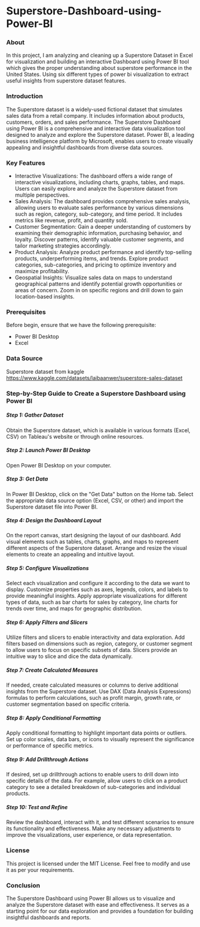 # Superstore-Dashboard-using-Power-BI
### About
In this project, I am analyzing and cleaning up a Superstore Dataset in Excel for visualization and building an interactive Dashboard using Power BI tool which gives the proper understanding about superstore performance in the United States. Using six different types of power bi visualization to extract useful insights from superstore dataset features.
### Introduction
The Superstore dataset is a widely-used fictional dataset that simulates sales data from a retail company. It includes information about products, customers, orders, and sales performance. The Superstore Dashboard using Power BI is a comprehensive and interactive data visualization tool designed to analyze and explore the Superstore dataset. Power BI, a leading business intelligence platform by Microsoft, enables users to create visually appealing and insightful dashboards from diverse data sources.
### Key Features
* Interactive Visualizations: The dashboard offers a wide range of interactive visualizations, including charts, graphs, tables, and maps. Users can easily explore and analyze the Superstore dataset from multiple perspectives.
* Sales Analysis: The dashboard provides comprehensive sales analysis, allowing users to evaluate sales performance by various dimensions such as region, category, sub-category, and time period. It includes metrics like revenue, profit, and quantity sold.
* Customer Segmentation: Gain a deeper understanding of customers by examining their demographic information, purchasing behavior, and loyalty. Discover patterns, identify valuable customer segments, and tailor marketing strategies accordingly.
* Product Analysis: Analyze product performance and identify top-selling products, underperforming items, and trends. Explore product categories, sub-categories, and pricing to optimize inventory and maximize profitability.
* Geospatial Insights: Visualize sales data on maps to understand geographical patterns and identify potential growth opportunities or areas of concern. Zoom in on specific regions and drill down to gain location-based insights.
### Prerequisites
Before begin, ensure that we have the following prerequisite:
* Power BI Desktop
* Excel
### Data Source
Superstore dataset from kaggle https://www.kaggle.com/datasets/laibaanwer/superstore-sales-dataset
### Step-by-Step Guide to Create a Superstore Dashboard using Power BI
##### Step 1: Gather Dataset
Obtain the Superstore dataset, which is available in various formats (Excel, CSV) on Tableau's website or through online resources.
##### Step 2: Launch Power BI Desktop
Open Power BI Desktop on your computer.
##### Step 3: Get Data
In Power BI Desktop, click on the "Get Data" button on the Home tab. Select the appropriate data source option (Excel, CSV, or other) and import the Superstore dataset file into Power BI.
##### Step 4: Design the Dashboard Layout
On the report canvas, start designing the layout of our dashboard. Add visual elements such as tables, charts, graphs, and maps to represent different aspects of the Superstore dataset. Arrange and resize the visual elements to create an appealing and intuitive layout.
##### Step 5: Configure Visualizations 
Select each visualization and configure it according to the data we want to display. Customize properties such as axes, legends, colors, and labels to provide meaningful insights. Apply appropriate visualizations for different types of data, such as bar charts for sales by category, line charts for trends over time, and maps for geographic distribution.
##### Step 6: Apply Filters and Slicers
Utilize filters and slicers to enable interactivity and data exploration. Add filters based on dimensions such as region, category, or customer segment to allow users to focus on specific subsets of data. Slicers provide an intuitive way to slice and dice the data dynamically.
##### Step 7: Create Calculated Measures
If needed, create calculated measures or columns to derive additional insights from the Superstore dataset. Use DAX (Data Analysis Expressions) formulas to perform calculations, such as profit margin, growth rate, or customer segmentation based on specific criteria.
##### Step 8: Apply Conditional Formatting
Apply conditional formatting to highlight important data points or outliers. Set up color scales, data bars, or icons to visually represent the significance or performance of specific metrics.
##### Step 9: Add Drillthrough Actions
If desired, set up drillthrough actions to enable users to drill down into specific details of the data. For example, allow users to click on a product category to see a detailed breakdown of sub-categories and individual products.
##### Step 10: Test and Refine
Review the dashboard, interact with it, and test different scenarios to ensure its functionality and effectiveness. Make any necessary adjustments to improve the visualizations, user experience, or data representation.
### License
This project is licensed under the MIT License. Feel free to modify and use it as per your requirements.
### Conclusion
The Superstore Dashboard using Power BI allows us to visualize and analyze the Superstore dataset with ease and effectiveness. It serves as a starting point for our data exploration and provides a foundation for building insightful dashboards and reports. 


